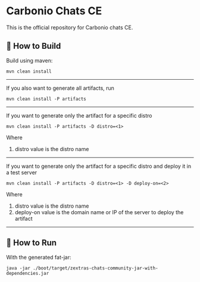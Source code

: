 # Carbonio Chats CE

This is the official repository for Carbonio chats CE.

## 🔧 How to Build
Build using maven:
```shell
mvn clean install
```
---
If you also want to generate all artifacts, run
```shell
mvn clean install -P artifacts
```
---
If you want to generate only the artifact for a specific distro
```shell
mvn clean install -P artifacts -D distro=<1>
```
Where
1. distro value is the distro name
----
If you want to generate only the artifact for a specific distro
and deploy it in a test server
```shell
mvn clean install -P artifacts -D distro=<1> -D deploy-on=<2>
```
Where
1. distro value is the distro name
2. deploy-on value is the domain name or IP of the server to deploy the artifact
---
## 🚀 How to Run
With the generated fat-jar:

```shell
java -jar ./boot/target/zextras-chats-community-jar-with-dependencies.jar
```
